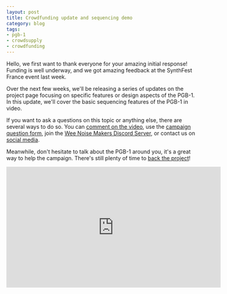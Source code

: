 ```yaml
---
layout: post
title: Crowdfunding update and sequencing demo
category: blog
tags:
- pgb-1
- crowdsupply
- crowdfunding
---
```



Hello, we first want to thank everyone for your amazing initial response!
Funding is well underway, and we got amazing feedback at the SynthFest France
event last week.

Over the next few weeks, we'll be releasing a series of updates on the project
page focusing on specific features or design aspects of the PGB-1. In this
update, we'll cover the basic sequencing features of the PGB-1 in video.

If you want to ask a questions on this topic or anything else, there are
several ways to do so. You can [comment on the
video](https://youtu.be/AgoLAc309mo), use the [campaign question
form](https://www.crowdsupply.com/wee-noise-makers/wee-noise-makers-pgb-1/ask-question),
join the [Wee Noise Makers Discord Server](https://discord.gg/EAmAgsmV5V), or
contact us on [social media](https://www.crowdsupply.com/wee-noise-makers).

Meanwhile, don't hesitate to talk about the PGB-1 around you, it's a great way
to help the campaign. There's still plenty of time to [back the
project](https://www.crowdsupply.com/wee-noise-makers/wee-noise-makers-pgb-1)!

<iframe width="560" height="315"
src="https://www.youtube.com/embed/AgoLAc309mo?si=awNY2N3XL4ncI25T"
title="YouTube video player" frameborder="0" allow="accelerometer; autoplay;
clipboard-write; encrypted-media; gyroscope; picture-in-picture; web-share"
referrerpolicy="strict-origin-when-cross-origin" allowfullscreen></iframe>
